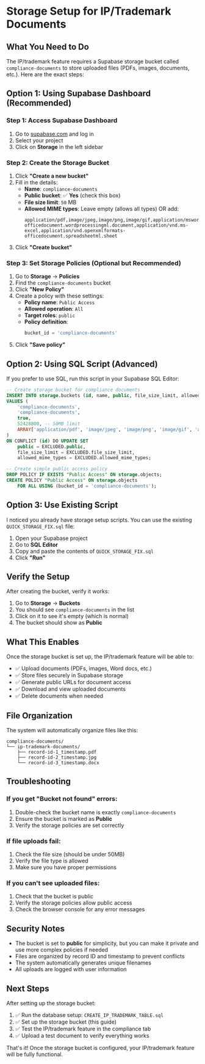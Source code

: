# Storage Setup for IP/Trademark Documents

## What You Need to Do

The IP/trademark feature requires a Supabase storage bucket called `compliance-documents` to store uploaded files (PDFs, images, documents, etc.). Here are the exact steps:

## Option 1: Using Supabase Dashboard (Recommended)

### Step 1: Access Supabase Dashboard
1. Go to [supabase.com](https://supabase.com) and log in
2. Select your project
3. Click on **Storage** in the left sidebar

### Step 2: Create the Storage Bucket
1. Click **"Create a new bucket"**
2. Fill in the details:
   - **Name**: `compliance-documents`
   - **Public bucket**: ✅ **Yes** (check this box)
   - **File size limit**: `50` MB
   - **Allowed MIME types**: Leave empty (allows all types) OR add:
     ```
     application/pdf,image/jpeg,image/png,image/gif,application/msword,application/vnd.openxmlformats-officedocument.wordprocessingml.document,application/vnd.ms-excel,application/vnd.openxmlformats-officedocument.spreadsheetml.sheet
     ```
3. Click **"Create bucket"**

### Step 3: Set Storage Policies (Optional but Recommended)
1. Go to **Storage** → **Policies**
2. Find the `compliance-documents` bucket
3. Click **"New Policy"**
4. Create a policy with these settings:
   - **Policy name**: `Public Access`
   - **Allowed operation**: `All`
   - **Target roles**: `public`
   - **Policy definition**:
     ```sql
     bucket_id = 'compliance-documents'
     ```
5. Click **"Save policy"**

## Option 2: Using SQL Script (Advanced)

If you prefer to use SQL, run this script in your Supabase SQL Editor:

```sql
-- Create storage bucket for compliance documents
INSERT INTO storage.buckets (id, name, public, file_size_limit, allowed_mime_types)
VALUES (
    'compliance-documents',
    'compliance-documents',
    true,
    52428800, -- 50MB limit
    ARRAY['application/pdf', 'image/jpeg', 'image/png', 'image/gif', 'application/msword', 'application/vnd.openxmlformats-officedocument.wordprocessingml.document', 'application/vnd.ms-excel', 'application/vnd.openxmlformats-officedocument.spreadsheetml.sheet']
)
ON CONFLICT (id) DO UPDATE SET
    public = EXCLUDED.public,
    file_size_limit = EXCLUDED.file_size_limit,
    allowed_mime_types = EXCLUDED.allowed_mime_types;

-- Create simple public access policy
DROP POLICY IF EXISTS "Public Access" ON storage.objects;
CREATE POLICY "Public Access" ON storage.objects
    FOR ALL USING (bucket_id = 'compliance-documents');
```

## Option 3: Use Existing Script

I noticed you already have storage setup scripts. You can use the existing `QUICK_STORAGE_FIX.sql` file:

1. Open your Supabase project
2. Go to **SQL Editor**
3. Copy and paste the contents of `QUICK_STORAGE_FIX.sql`
4. Click **"Run"**

## Verify the Setup

After creating the bucket, verify it works:

1. Go to **Storage** → **Buckets**
2. You should see `compliance-documents` in the list
3. Click on it to see it's empty (which is normal)
4. The bucket should show as **Public**

## What This Enables

Once the storage bucket is set up, the IP/trademark feature will be able to:

- ✅ Upload documents (PDFs, images, Word docs, etc.)
- ✅ Store files securely in Supabase storage
- ✅ Generate public URLs for document access
- ✅ Download and view uploaded documents
- ✅ Delete documents when needed

## File Organization

The system will automatically organize files like this:
```
compliance-documents/
└── ip-trademark-documents/
    ├── record-id-1_timestamp.pdf
    ├── record-id-2_timestamp.jpg
    └── record-id-3_timestamp.docx
```

## Troubleshooting

### If you get "Bucket not found" errors:
1. Double-check the bucket name is exactly `compliance-documents`
2. Ensure the bucket is marked as **Public**
3. Verify the storage policies are set correctly

### If file uploads fail:
1. Check the file size (should be under 50MB)
2. Verify the file type is allowed
3. Make sure you have proper permissions

### If you can't see uploaded files:
1. Check that the bucket is public
2. Verify the storage policies allow public access
3. Check the browser console for any error messages

## Security Notes

- The bucket is set to **public** for simplicity, but you can make it private and use more complex policies if needed
- Files are organized by record ID and timestamp to prevent conflicts
- The system automatically generates unique filenames
- All uploads are logged with user information

## Next Steps

After setting up the storage bucket:

1. ✅ Run the database setup: `CREATE_IP_TRADEMARK_TABLE.sql`
2. ✅ Set up the storage bucket (this guide)
3. ✅ Test the IP/trademark feature in the compliance tab
4. ✅ Upload a test document to verify everything works

That's it! Once the storage bucket is configured, your IP/trademark feature will be fully functional.

